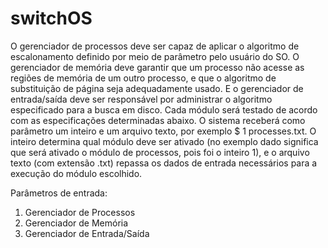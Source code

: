# switchOS

O gerenciador de processos deve ser capaz de aplicar o algoritmo de escalonamento definido por meio de parâmetro pelo usuário do SO. O gerenciador de memória deve garantir que um processo não acesse as regiões de memória de um outro processo, e que o algoritmo de substituição de página seja adequadamente usado. E o gerenciador de entrada/saída deve ser responsável por administrar o algoritmo especificado para a busca em disco. Cada módulo será testado de acordo com as especificações determinadas abaixo. O sistema receberá como parâmetro um inteiro e um arquivo texto, por exemplo $ 1 processes.txt. O inteiro determina qual módulo deve ser ativado (no exemplo dado significa que será ativado o módulo de processos, pois foi o inteiro 1), e o arquivo texto (com extensão .txt) repassa os dados de entrada necessários para a execução do módulo escolhido.

Parâmetros de entrada:
1) Gerenciador de Processos
2) Gerenciador de Memória
3) Gerenciador de Entrada/Saída

